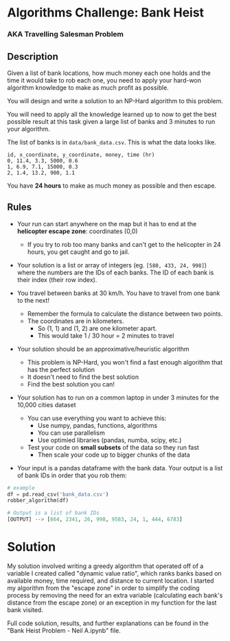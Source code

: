 # Algorithms Challenge: Bank Heist
### AKA Travelling Salesman Problem

## Description

Given a list of bank locations, how much money each one holds and the time it would take to rob each one, you need to apply your hard-won algorithm knowledge to make as much profit as possible.

You will design and write a solution to an NP-Hard algorithm to this problem.

You will need to apply all the knowledge learned up to now to get the best possible result at this task given a large list of banks and 3 minutes to run your algorithm.

The list of banks is in `data/bank_data.csv`. This is what the data looks like.

```csv
id, x_coordinate, y_coordinate, money, time (hr)
0, 11.4, 3.3, 5000, 0.6
1, 6.9, 7.1, 15000, 0.3
2, 1.4, 13.2, 900, 1.1
```

You have **24 hours** to make as much money as possible and then escape.

## Rules

- Your run can start anywhere on the map but it has to end at the **helicopter escape zone**: coordinates (0,0)
    - If you try to rob too many banks and can't get to the helicopter in 24 hours, you get caught and go to jail.

- Your solution is a list or array of integers (eg. `[580, 433, 24, 998]`) where the numbers are the IDs of each banks. The ID of each bank is their index (their row index).

- You travel between banks at 30 km/h. You have to travel from one bank to the next!
    - Remember the formula to calculate the distance between two points.
    - The coordinates are in kilometers.
        - So (1, 1) and (1, 2) are one kilometer apart. 
        - This would take 1 / 30 hour = 2 minutes to travel

- Your solution should be an approximative/heuristic algorithm
    - This problem is NP-Hard, you won't find a fast enough algorithm that has the perfect solution
    - It doesn't need to find the best solution
    - Find the best solution you can!

- Your solution has to run on a common laptop in under 3 minutes for the 10,000 cities dataset
    - You can use everything you want to achieve this:
        - Use numpy, pandas, functions, algorithms
        - You can use parallelism
        - Use optimied libraries (pandas, numba, scipy, etc.)
    - Test your code on **small subsets** of the data so they run fast
        - Then scale your code up to bigger chunks of the data

- Your input is a pandas dataframe with the bank data. Your output is a list of bank IDs in order that you rob them:

```python
# example
df = pd.read_csv('bank_data.csv')
robber_algorithm(df)

# Output is a list of bank IDs
[OUTPUT] --> [664, 2341, 26, 998, 9583, 24, 1, 444, 6783]
```

# Solution
My solution involved writing a greedy algorithm that operated off of a variable I created called "dynamic value ratio", which ranks banks based on available money, time required, and distance to current location. I started my algorithm from the "escape zone" in order to simplify the coding process by removing the need for an extra variable (calculating each bank's distance from the escape zone) or an exception in my function for the last bank visited.

Full code solution, results, and further explanations can be found in the "Bank Heist Problem - Neil A.ipynb" file.
